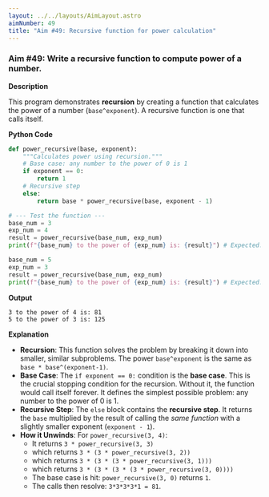 ```yaml
---
layout: ../../layouts/AimLayout.astro
aimNumber: 49
title: "Aim #49: Recursive function for power calculation"
---
```


### Aim #49: Write a recursive function to compute power of a number.

**Description**

This program demonstrates **recursion** by creating a function that calculates the power of a number (`base^exponent`). A recursive function is one that calls itself.

**Python Code**

```python
def power_recursive(base, exponent):
    """Calculates power using recursion."""
    # Base case: any number to the power of 0 is 1
    if exponent == 0:
        return 1
    # Recursive step
    else:
        return base * power_recursive(base, exponent - 1)

# --- Test the function ---
base_num = 3
exp_num = 4
result = power_recursive(base_num, exp_num)
print(f"{base_num} to the power of {exp_num} is: {result}") # Expected: 3 * 3 * 3 * 3 = 81

base_num = 5
exp_num = 3
result = power_recursive(base_num, exp_num)
print(f"{base_num} to the power of {exp_num} is: {result}") # Expected: 5 * 5 * 5 = 125
```

**Output**

```text
3 to the power of 4 is: 81
5 to the power of 3 is: 125
```

**Explanation**

- **Recursion**: This function solves the problem by breaking it down into smaller, similar subproblems. The power `base^exponent` is the same as `base * base^(exponent-1)`.
- **Base Case**: The `if exponent == 0:` condition is the **base case**. This is the crucial stopping condition for the recursion. Without it, the function would call itself forever. It defines the simplest possible problem: any number to the power of 0 is 1.
- **Recursive Step**: The `else` block contains the **recursive step**. It returns the `base` multiplied by the result of calling the *same function* with a slightly smaller exponent (`exponent - 1`).
- **How it Unwinds**: For `power_recursive(3, 4)`:
    - It returns `3 * power_recursive(3, 3)`
    - which returns `3 * (3 * power_recursive(3, 2))`
    - which returns `3 * (3 * (3 * power_recursive(3, 1)))`
    - which returns `3 * (3 * (3 * (3 * power_recursive(3, 0))))`
    - The base case is hit: `power_recursive(3, 0)` returns `1`.
    - The calls then resolve: `3*3*3*3*1 = 81`.
